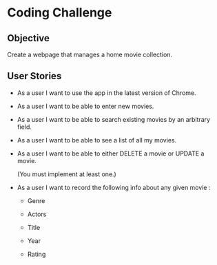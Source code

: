 # Coding Challenge



## Objective



Create a webpage that manages a home movie collection.



## User Stories



- As a user I want to use the app in the latest version of Chrome.

- As a user I want to be able to enter new movies.

- As a user I want to be able to search existing movies by an arbitrary field.

- As a user I want to be able to see a list of all my movies.

- As a user I want to be able to either DELETE a movie or UPDATE a movie.

  (You must implement at least one.)

- As a user I want to record the following info about any given movie :

    - Genre

    - Actors

    - Title

    - Year

    - Rating
